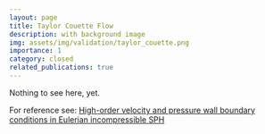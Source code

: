 ```yaml
---
layout: page
title: Taylor Couette Flow
description: with background image
img: assets/img/validation/taylor_couette.png
importance: 1
category: closed
related_publications: true
---
```


Nothing to see here, yet.

For reference see: [High-order velocity and pressure wall boundary conditions in Eulerian incompressible SPH](https://www.sciencedirect.com/science/article/pii/S0021999120305672)

